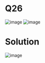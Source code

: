 # Q26
![image](https://github.com/user-attachments/assets/89f361c8-9fa8-4f5b-b1b2-7371f25fb116)
![image](https://github.com/user-attachments/assets/611057a1-f4c2-418a-8b73-584d90969252)
# Solution
![image](https://github.com/user-attachments/assets/dbd933c5-d8aa-4066-85fd-d38aa4878b83)
